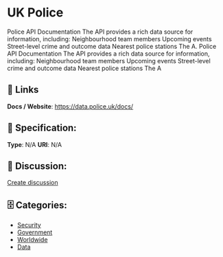 # UK Police


Police API Documentation The API provides a rich data source for information, including: Neighbourhood team members Upcoming events Street-level crime and outcome data Nearest police stations The A. Police API Documentation The API provides a rich data source for information, including: Neighbourhood team members Upcoming events Street-level crime and outcome data Nearest police stations The A

##  🔗 Links
**Docs / Website**: https://data.police.uk/docs/

## 🧬 Specification:
**Type**: N/A
**URI**: N/A

## 💬 Discussion:
[Create discussion](https://github.com/apis-list/apis-list/discussions/new)

## 🗄️ Categories:
- [Security](https://github.com/apis-list/apis-list#security)
- [Government](https://github.com/apis-list/apis-list#government)
- [Worldwide](https://github.com/apis-list/apis-list#worldwide)
- [Data](https://github.com/apis-list/apis-list#data)



